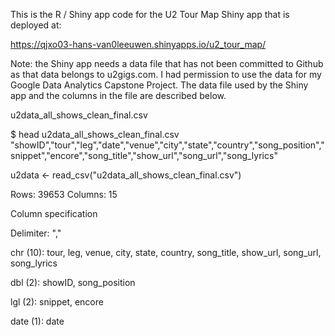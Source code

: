This is the R / Shiny app code for the U2 Tour Map Shiny app that is deployed at: 

https://qjxo03-hans-van0leeuwen.shinyapps.io/u2_tour_map/

Note: the Shiny app needs a data file that has not been committed to Github as that data belongs to u2gigs.com. I had permission to use the data for my Google Data Analytics Capstone Project. The data file used by the Shiny app and the columns in the file are described below.

u2data_all_shows_clean_final.csv

$ head u2data_all_shows_clean_final.csv 
"showID","tour","leg","date","venue","city","state","country","song_position","snippet","encore","song_title","show_url","song_url","song_lyrics"

u2data <- read_csv("u2data_all_shows_clean_final.csv")

Rows: 39653 Columns: 15

Column specification

Delimiter: ","

chr  (10): tour, leg, venue, city, state, country, song_title, show_url, song_url, song_lyrics

dbl   (2): showID, song_position

lgl   (2): snippet, encore

date  (1): date
